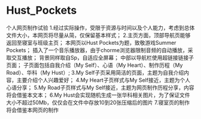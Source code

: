 # Hust_Pockets
个人网页制作试验
1.经过实际操作，受限于资源与时间以及个人能力，考虑到总体文件大小，本网页将尽量从简，仅保留基本样式；
2.主页方面，顶部导航页能够返回至寝室与班级主页；
  本网页以Hust Pockets为题，致敬游戏Summer Pockets；
  插入了一个音乐播放器，由于chorme浏览器限制音频的自动播放，采取交互播放；
  背景同样取自Sp，自适应全屏幕；
  中部以导航栏使用超链接链接子页面；
  子页面包括自我介绍（My Self）、心语（My Heart）、制作历程（My Road）、华科（My Hust）;
3.My Self子页采用简洁的页面，主题为自我介绍内容，主要介绍个人兴趣爱好；
4.My Heart子页样式与My Self接近，主题为个人心语分享；
5.My Road子页样式与My Self接近，主题为网页制作历程分享，内容将会借鉴本文本；
6.My Hust会实现随机生成一张华科相关图片，为了保证文件大小不超过50Mb，仅仅会在文件中存放10到20张压缩后的图片
7.寝室页的制作将会借鉴本网页的制作

